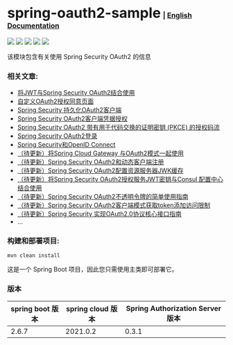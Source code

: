 ## <font size="6p">spring-oauth2-sample</font> <font size="3p">  | [English Documentation](README_EN.md)</font>


<p align="left">
	<a href="https://github.com/ReLive27/spring-security-oauth2-sample/stargazers"><img src="https://img.shields.io/github/stars/ReLive27/spring-security-oauth2-sample?style=flat-square&logo=GitHub"></a>
	<a href="https://github.com/ReLive27/spring-security-oauth2-sample/network/members"><img src="https://img.shields.io/github/forks/ReLive27/spring-security-oauth2-sample?style=flat-square&logo=GitHub"></a>
	<a href="https://github.com/ReLive27/spring-security-oauth2-sample/watchers"><img src="https://img.shields.io/github/watchers/ReLive27/spring-security-oauth2-sample?style=flat-square&logo=GitHub"></a>
	<a href="https://github.com/ReLive27/spring-security-oauth2-sample/issues"><img src="https://img.shields.io/github/issues/ReLive27/spring-security-oauth2-sample.svg?style=flat-square&logo=GitHub"></a>
	<a href="https://github.com/ReLive27/spring-security-oauth2-sample/blob/main/LICENSE"><img src="https://img.shields.io/github/license/ReLive27/spring-security-oauth2-sample.svg?style=flat-square"></a>
</p>
该模块包含有关使用 Spring Security OAuth2 的信息

### 相关文章:

- [将JWT与Spring Security OAuth2结合使用](https://relive27.github.io/2022/06/26/spring-security-oauth2-jwt/)
- [自定义OAuth2授权同意页面](https://relive27.github.io/2022/06/28/custom-oauth2-consent-page/)
- [Spring Security 持久化OAuth2客户端](https://relive27.github.io/2022/07/03/persisrence-oauth2-client/)
- [Spring Security OAuth2客户端凭据授权](https://relive27.github.io/2022/07/09/oauth2-client-model/)
- [Spring Security OAuth2 带有用于代码交换的证明密钥 (PKCE) 的授权码流](https://relive27.github.io/2022/07/17/oauth2-pkce/)
- [Spring Security OAuth2登录](https://relive27.github.io/2022/07/25/oauth2-login/)
- [Spring Security和OpenID Connect](https://relive27.github.io/2022/08/01/springn-security-oidc/)
- [（待更新）将Spring Cloud Gateway 与OAuth2模式一起使用]()
- [（待更新）Spring Security OAuth2和动态客户端注册]()
- [（待更新）Spring Security OAuth2配置资源服务器JWK缓存]()
- [（待更新）将Spring Security OAuth2授权服务JWT密钥与Consul 配置中心结合使用]()
- [（待更新）Spring Security OAuth2不透明令牌的简单使用指南]()
- [（待更新）Spring Security OAuth2客户端模式获取token添加访问限制]()
- [（待更新）Spring Security 实现OAuth2.0协议核心接口指南]()
- ...
### 构建和部署项目:

```
mvn clean install
```

这是一个 Spring Boot 项目，因此您只需使用主类即可部署它。

### 版本

| spring boot 版本  | spring cloud 版本  | Spring Authorization Server 版本 |
| ---------------- | ----------------- |----------------- |
| 2.6.7            | 2021.0.2          | 0.3.1            |

